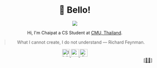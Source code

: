 <div align="center">
  <h1><b>👋 Bello!</b></h1>
<img src="http://github-profile-summary-cards.vercel.app/api/cards/profile-details?username=AppleBoiy&theme=nord_bright" />

</div>

<div align="center">
  

Hi, I'm Chaipat a CS Student at [CMU, Thailand](https://www.google.com/search?client=safari&rls=en&q=chiang+mai+university&ie=UTF-8&oe=UTF-8).

<p><blockquote>What I cannot create, I do not understand — Richard Feynman.</blockquote></p>

</div>

<div align="center">
  <a href="https://www.linkedin.com/in/chaipat-jainan/" target="_blank">
    <img src="https://img.shields.io/static/v1?message=LinkedIn&logo=linkedin&label=&color=0077B5&logoColor=white&labelColor=&style=for-the-badge" height="25" alt="linkedin logo"  />
<a href="mailto:contact.chaipat@gmail.com" target="_blank">
    <img src="https://img.shields.io/static/v1?message=Gmail&logo=gmail&label=&color=D14836&logoColor=white&labelColor=&style=for-the-badge" height="25" alt="gmail logo"  />
  </a>
  <a href="https://discordapp.com/users/436587555979264030" target="_blank">
    <img src="https://img.shields.io/static/v1?message=Discord&logo=discord&label=&color=7289DA&logoColor=white&labelColor=&style=for-the-badge" height="25" alt="discord logo"  />
  </a>
   
</div>
<div align="right">
  <a href="https://gist.github.com/AppleBoiy/21abc562a7eaac1ee217b8a769a6ecdc">[📑✨]</a>
</div>
